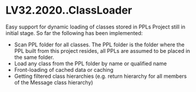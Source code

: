 # LV32.2020..ClassLoader
Easy support for dynamic loading of classes stored in PPLs
Project still in initial stage. So far the following has been implemented:
- Scan PPL folder for all classes. The PPL folder is the folder where the PPL built from this project resides, all PPLs are assumed to be placed in the same folder.
- Load any class from the PPL folder by name or qualified name
- Front-loading of cached data or caching
- Getting filtered class hierarchies (e.g. return hierarchy for all members of the Message class hierarchy)
